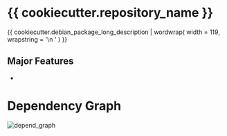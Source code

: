 
# {{ cookiecutter.repository_name }}

{{ cookiecutter.debian_package_long_description | wordwrap( width = 119, wrapstring = '\n ' ) }}

## Major Features

* 

# Dependency Graph

![depend_graph](depend_graph.png)

